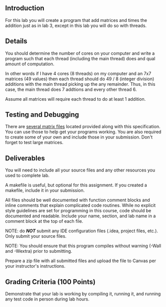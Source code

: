 ## Introduction

For this lab you will create a program that add matrices and times the addition just as in lab 3, except in this lab you will do so with threads.

## Details

You should determine the number of cores on your computer and write a program such that each thread (including the main thread) does and qual amount of computation.

In other words if I have 4 cores (8 threads) on my computer and an 7x7 matrices (49 values) then each thread should do 49 / 8 (integer division) additions with the main thread picking up the any remainder. Thus, in this case, the main thread does 7 addtions and every  other thread 6.

Assume all matrices will require each thread to do at least 1 addition.

## Testing and Debugging

There are [several matrix files](matrices.zip) located provided along with this specification.  You can use those to help get your programs working.  You are also required to create some of your own and include those in your submission.  Don't forget to test large matrices.

## Deliverables

You will need to include all your source files and any other resources you used to complete lab. 

A makefile is useful, but optional for this assignment.  If you created a makefile, include it in your submission. 

All files should be well documented with function comment blocks and inline comments that explain complicated code routines.  While no explicit style guidelines are set for programming in this course, code should be documented and readable.  Include your name, section, and lab name in a comment block at the top of each file.

NOTE: do ***NOT*** submit any IDE configuration files (.idea, project files, etc.).  Only submit your source files.

NOTE: You should ensure that this program compiles without warning (-Wall and -Wextra) prior to submitting.

Prepare a zip file with all submitted files and upload the file to Canvas per your instructor's instructions.

## Grading Criteria (100 Points)

Demonstrate that your lab is working by compiling it, running it, and running any test code in person during lab hours.
